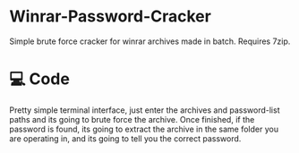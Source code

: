 # Winrar-Password-Cracker
Simple brute force cracker for winrar archives made in batch. Requires 7zip.

# 💻 Code
Pretty simple terminal interface, just enter the archives and password-list paths and its going to brute force the archive. Once finished, if the password is found, its going to extract the archive in the same folder you are operating in, and its going to tell you the correct password.

